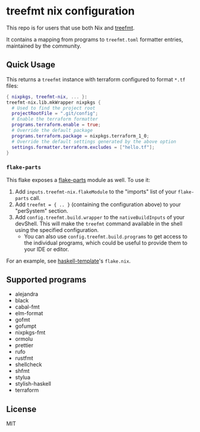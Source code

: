 # treefmt nix configuration

This repo is for users that use both Nix and
[treefmt](https://numtide.github.io/treefmt).

It contains a mapping from programs to `treefmt.toml` formatter entries,
maintained by the community.

## Quick Usage

This returns a `treefmt` instance with terraform configured to format `*.tf`
files:

```nix
{ nixpkgs, treefmt-nix, ... }:
treefmt-nix.lib.mkWrapper nixpkgs {
  # Used to find the project root
  projectRootFile = ".git/config";
  # Enable the terraform formatter
  programs.terraform.enable = true;
  # Override the default package
  programs.terraform.package = nixpkgs.terraform_1_0;
  # Override the default settings generated by the above option
  settings.formatter.terraform.excludes = ["hello.tf"];
}
```

### `flake-parts`

This flake exposes a [flake-parts](https://flake.parts/) module as well. To use it:

1. Add `inputs.treefmt-nix.flakeModule` to the "imports" list of your `flake-parts` call.
1. Add `treefmt = { .. }` (containing the configuration above) to your "perSystem" section.
1. Add `config.treefmt.build.wrapper` to the `nativeBuildInputs` of your devShell. This will make the `treefmt` command available in the shell using the specified configuration.
    - You can also use `config.treefmt.build.programs` to get access to the individual programs, which could be useful to provide them to your IDE or editor.

For an example, see [haskell-template](https://github.com/srid/haskell-template)'s `flake.nix`.

## Supported programs

<!-- `> ls programs/*.nix | grep -v default.nix | cut -d '.' -f 1 | cut -d / -f 2 | sort | sed -e 's/^/* /'` -->
<!-- BEGIN mdsh -->
* alejandra
* black
* cabal-fmt
* elm-format
* gofmt
* gofumpt
* nixpkgs-fmt
* ormolu
* prettier
* rufo
* rustfmt
* shellcheck
* shfmt
* stylua
* stylish-haskell
* terraform
<!-- END mdsh -->

## License

MIT
